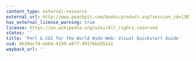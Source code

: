 ```yaml
---
content_type: external-resource
external_url: http://www.peachpit.com/books/product.asp?session_id={3B154E0E-0AEC-415D-A004-E4C61539EFBA}&product_id={2E19D9B7-D079-42D4-9355-280B71BB900D}
has_external_license_warning: true
license: https://en.wikipedia.org/wiki/All_rights_reserved
status: ''
title: 'Perl & CGI for the World Wide Web: Visual Quickstart Guide'
uid: 9b39ac7d-ebb4-4199-a877-d91fbb2d52a1
wayback_url: ''
---
```

